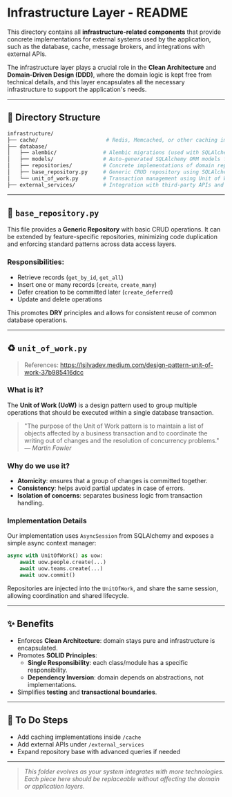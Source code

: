 # Infrastructure Layer - README

This directory contains all **infrastructure-related components** that provide concrete implementations for external systems used by the application, such as the database, cache, message brokers, and integrations with external APIs.

The infrastructure layer plays a crucial role in the **Clean Architecture** and **Domain-Driven Design (DDD)**, where the domain logic is kept free from technical details, and this layer encapsulates all the necessary infrastructure to support the application's needs.

---

## 📂 Directory Structure

```bash
infrastructure/
├── cache/                      # Redis, Memcached, or other caching implementations
├── database/
│   ├── alembic/               # Alembic migrations (used with SQLAlchemy)
│   ├── models/                # Auto-generated SQLAlchemy ORM models from the database
│   ├── repositories/          # Concrete implementations of domain repository interfaces
│   ├── base_repository.py     # Generic CRUD repository using SQLAlchemy
│   └── unit_of_work.py        # Transaction management using Unit of Work pattern
├── external_services/         # Integration with third-party APIs and services
```

---

## 🧱 `base_repository.py`

This file provides a **Generic Repository** with basic CRUD operations. It can be extended by feature-specific repositories, minimizing code duplication and enforcing standard patterns across data access layers.

### Responsibilities:
- Retrieve records (`get_by_id`, `get_all`)
- Insert one or many records (`create`, `create_many`)
- Defer creation to be committed later (`create_deferred`)
- Update and delete operations

This promotes **DRY** principles and allows for consistent reuse of common database operations.

---

## ♻️ `unit_of_work.py`

> References: https://lsilvadev.medium.com/design-pattern-unit-of-work-37b985416dcc

### What is it?

The **Unit of Work (UoW)** is a design pattern used to group multiple operations that should be executed within a single database transaction.

> "The purpose of the Unit of Work pattern is to maintain a list of objects affected by a business transaction and to coordinate the writing out of changes and the resolution of concurrency problems."  
> — *Martin Fowler*

### Why do we use it?

- **Atomicity**: ensures that a group of changes is committed together.
- **Consistency**: helps avoid partial updates in case of errors.
- **Isolation of concerns**: separates business logic from transaction handling.

### Implementation Details

Our implementation uses `AsyncSession` from SQLAlchemy and exposes a simple async context manager:

```python
async with UnitOfWork() as uow:
    await uow.people.create(...)
    await uow.teams.create(...)
    await uow.commit()
```

Repositories are injected into the `UnitOfWork`, and share the same session, allowing coordination and shared lifecycle.

---

## ✨ Benefits

- Enforces **Clean Architecture**: domain stays pure and infrastructure is encapsulated.
- Promotes **SOLID Principles**:
  - **Single Responsibility**: each class/module has a specific responsibility.
  - **Dependency Inversion**: domain depends on abstractions, not implementations.
- Simplifies **testing** and **transactional boundaries**.

---

## 📌 To Do Steps

- Add caching implementations inside `/cache`
- Add external APIs under `/external_services`
- Expand repository base with advanced queries if needed

---

> _This folder evolves as your system integrates with more technologies. Each piece here should be replaceable without affecting the domain or application layers._

